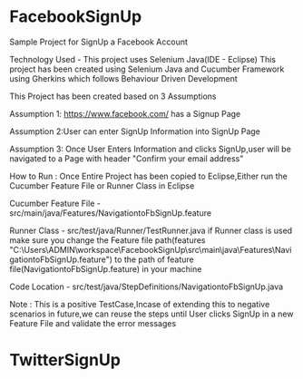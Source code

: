 # FacebookSignUp
Sample Project for SignUp a Facebook Account

Technology Used - This project uses Selenium Java(IDE - Eclipse)
This project has been created using Selenium Java and Cucumber Framework using Gherkins which follows Behaviour Driven Development

This Project has been created based on 3 Assumptions

Assumption 1: https://www.facebook.com/ has a Signup Page

Assumption 2:User can enter SignUp Information into SignUp Page

Assumption 3: Once User Enters Information and clicks SignUp,user will be navigated to a Page with header "Confirm your email address"

How to Run : Once Entire Project has been copied to Eclipse,Either run the Cucumber Feature File or Runner Class in Eclipse

Cucumber Feature File - src/main/java/Features/NavigationtoFbSignUp.feature

Runner Class - src/test/java/Runner/TestRunner.java
if Runner class is used make sure you change the Feature file path(features 
"C:\\Users\\ADMIN\\workspace\\FacebookSignUp\\src\\main\\java\\Features\\NavigationtoFbSignUp.feature") to the path of feature file(NavigationtoFbSignUp.feature) in your machine

Code Location - src/test/java/StepDefinitions/NavigationtoFbSignUp.java

Note : This is a positive TestCase,Incase of extending this to negative scenarios in future,we can reuse the steps until User clicks SignUp in a new Feature File and validate the error messages
# TwitterSignUp
